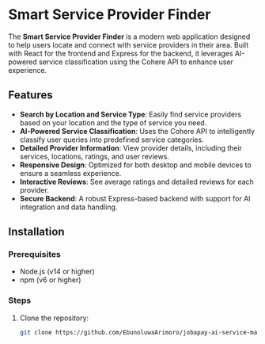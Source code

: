 # Smart Service Provider Finder

The **Smart Service Provider Finder** is a modern web application designed to help users locate and connect with service providers in their area. Built with React for the frontend and Express for the backend, it leverages AI-powered service classification using the Cohere API to enhance user experience.

## Features

- **Search by Location and Service Type**: 
Easily find service providers based on your location and the type of service you need.
- **AI-Powered Service Classification**: 
Uses the Cohere API to intelligently classify user queries into predefined service categories.
- **Detailed Provider Information**: View provider details, including their services, locations, ratings, and user reviews.
- **Responsive Design**: 
Optimized for both desktop and mobile devices to ensure a seamless experience.
- **Interactive Reviews**: 
See average ratings and detailed reviews for each provider.
- **Secure Backend**: 
A robust Express-based backend with support for AI integration and data handling.

## Installation

### Prerequisites
- Node.js (v14 or higher)
- npm (v6 or higher)

### Steps
1. Clone the repository:
   ```bash
   git clone https://github.com/EbunoluwaArimoro/jobapay-ai-service-matcher.git
